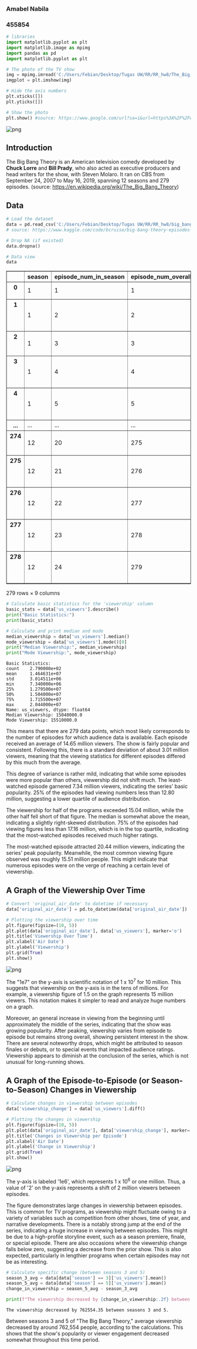 ### Amabel Nabila
### 455854


```python
# libraries
import matplotlib.pyplot as plt
import matplotlib.image as mpimg
import pandas as pd
import matplotlib.pyplot as plt
```


```python
# The photo of the TV show
img = mpimg.imread('C:/Users/Febian/Desktop/Tugas UW/RR/RR_hw8/The_Big_Bang_Theory_(Official_Title_Card).jpg')
imgplot = plt.imshow(img)

# Hide the axis numbers
plt.xticks([])
plt.yticks([])

# Show the photo
plt.show() #source: https://www.google.com/url?sa=i&url=https%3A%2F%2Fwww.primevideo.com%2F-%2Fpl%2Fdetail%2FThe-Big-Bang-Theory%2F0SB1KS60V3QYDV79RIBVHV8C2T&psig=AOvVaw39tubiINq9eJrmNCngF0H6&ust=1713557201936000&source=images&cd=vfe&opi=89978449&ved=0CBIQjRxqFwoTCMCrnZTIzIUDFQAAAAAdAAAAABAE
```


    
![png](output_2_0.png)
    


## Introduction

The Big Bang Theory is an American television comedy developed by **Chuck Lorre** and **Bill Prady**, who also acted as executive producers and head writers for the show, with Steven Molaro. It ran on CBS from September 24, 2007 to May 16, 2019, spanning 12 seasons and 279 episodes. (source: https://en.wikipedia.org/wiki/The_Big_Bang_Theory)


## Data


```python
# Load the dataset
data = pd.read_csv('C:/Users/Febian/Desktop/Tugas UW/RR/RR_hw8/big_bang_theory_episodes.csv')
# source: https://www.kaggle.com/code/bcruise/big-bang-theory-episodes-data-analysis/input?select=big_bang_theory_episodes.csv

# Drop NA (if existed)
data.dropna()

# Data view
data
```




<div>
<style scoped>

    .dataframe tbody tr th:only-of-type {
        vertical-align: middle;
    }

    .dataframe tbody tr th {
        vertical-align: top;
    }

    .dataframe thead th {
        text-align: right;
    }
</style>
<table border="1" class="dataframe">
  <thead>
    <tr style="text-align: right;">
      <th></th>
      <th>season</th>
      <th>episode_num_in_season</th>
      <th>episode_num_overall</th>
      <th>title</th>
      <th>directed_by</th>
      <th>written_by</th>
      <th>original_air_date</th>
      <th>prod_code</th>
      <th>us_viewers</th>
    </tr>
  </thead>
  <tbody>
    <tr>
      <th>0</th>
      <td>1</td>
      <td>1</td>
      <td>1</td>
      <td>Pilot</td>
      <td>James Burrows</td>
      <td>Chuck Lorre &amp; Bill Prady</td>
      <td>2007-09-24</td>
      <td>276023</td>
      <td>9520000.0</td>
    </tr>
    <tr>
      <th>1</th>
      <td>1</td>
      <td>2</td>
      <td>2</td>
      <td>The Big Bran Hypothesis</td>
      <td>Mark Cendrowski</td>
      <td>Story by: Chuck Lorre &amp; Bill PradyTeleplay by:...</td>
      <td>2007-10-01</td>
      <td>3T6601</td>
      <td>8580000.0</td>
    </tr>
    <tr>
      <th>2</th>
      <td>1</td>
      <td>3</td>
      <td>3</td>
      <td>The Fuzzy Boots Corollary</td>
      <td>Mark Cendrowski</td>
      <td>Story by: Chuck LorreTeleplay by: Bill Prady &amp;...</td>
      <td>2007-10-08</td>
      <td>3T6602</td>
      <td>8360000.0</td>
    </tr>
    <tr>
      <th>3</th>
      <td>1</td>
      <td>4</td>
      <td>4</td>
      <td>The Luminous Fish Effect</td>
      <td>Mark Cendrowski</td>
      <td>Story by: Chuck Lorre &amp; Bill PradyTeleplay by:...</td>
      <td>2007-10-15</td>
      <td>3T6603</td>
      <td>8150000.0</td>
    </tr>
    <tr>
      <th>4</th>
      <td>1</td>
      <td>5</td>
      <td>5</td>
      <td>The Hamburger Postulate</td>
      <td>Andrew D. Weyman</td>
      <td>Story by: Jennifer GlickmanTeleplay by: Dave G...</td>
      <td>2007-10-22</td>
      <td>3T6604</td>
      <td>8810000.0</td>
    </tr>
    <tr>
      <th>...</th>
      <td>...</td>
      <td>...</td>
      <td>...</td>
      <td>...</td>
      <td>...</td>
      <td>...</td>
      <td>...</td>
      <td>...</td>
      <td>...</td>
    </tr>
    <tr>
      <th>274</th>
      <td>12</td>
      <td>20</td>
      <td>275</td>
      <td>The Decision Reverberation</td>
      <td>Mark Cendrowski</td>
      <td>Story by: Steven Molaro &amp; Steve Holland &amp; Tara...</td>
      <td>2019-04-25</td>
      <td>T12.16020</td>
      <td>11840000.0</td>
    </tr>
    <tr>
      <th>275</th>
      <td>12</td>
      <td>21</td>
      <td>276</td>
      <td>The Plagiarism Schism</td>
      <td>Nikki Lorre</td>
      <td>Story by: Eric Kaplan &amp; Maria Ferrari &amp; Adam F...</td>
      <td>2019-05-02</td>
      <td>T12.16021</td>
      <td>12480000.0</td>
    </tr>
    <tr>
      <th>276</th>
      <td>12</td>
      <td>22</td>
      <td>277</td>
      <td>The Maternal Conclusion</td>
      <td>Kristy Cecil</td>
      <td>Story by: Steve Holland &amp; Eric Kaplan &amp; Jeremy...</td>
      <td>2019-05-09</td>
      <td>T12.16022</td>
      <td>12590000.0</td>
    </tr>
    <tr>
      <th>277</th>
      <td>12</td>
      <td>23</td>
      <td>278</td>
      <td>The Change Constant</td>
      <td>Mark Cendrowski</td>
      <td>Chuck Lorre &amp; Steve Holland &amp; Steven Molaro &amp; ...</td>
      <td>2019-05-16</td>
      <td>T12.16023</td>
      <td>18520000.0</td>
    </tr>
    <tr>
      <th>278</th>
      <td>12</td>
      <td>24</td>
      <td>279</td>
      <td>The Stockholm Syndrome</td>
      <td>Mark Cendrowski</td>
      <td>Chuck Lorre &amp; Steve Holland &amp; Steven Molaro &amp; ...</td>
      <td>2019-05-16</td>
      <td>T12.16024</td>
      <td>18520000.0</td>
    </tr>
  </tbody>
</table>
<p>279 rows × 9 columns</p>
</div>




```python
# Calculate basic statistics for the 'viewership' column
basic_stats = data['us_viewers'].describe()
print("Basic Statistics:")
print(basic_stats)

# Calculate and print median and mode
median_viewership = data['us_viewers'].median()
mode_viewership = data['us_viewers'].mode()[0]
print("Median Viewership:", median_viewership)
print("Mode Viewership:", mode_viewership)
```

    Basic Statistics:
    count    2.790000e+02
    mean     1.464631e+07
    std      3.014511e+06
    min      7.340000e+06
    25%      1.279500e+07
    50%      1.504000e+07
    75%      1.715500e+07
    max      2.044000e+07
    Name: us_viewers, dtype: float64
    Median Viewership: 15040000.0
    Mode Viewership: 15510000.0
    

This means that there are 279 data points, which most likely corresponds to the number of episodes for which audience data is available. Each episode received an average of 14.65 million viewers. The show is fairly popular and consistent. Following this, there is a standard deviation of about 3.01 million viewers, meaning that the viewing statistics for different episodes differed by this much from the average. 

This degree of variance is rather mild, indicating that while some episodes were more popular than others, viewership did not shift much. The least-watched episode garnered 7.34 million viewers, indicating the series' basic popularity. 25% of the episodes had viewing numbers less than 12.80 million, suggesting a lower quartile of audience distribution. 

The viewership for half of the programs exceeded 15.04 million, while the other half fell short of that figure. The median is somewhat above the mean, indicating a slightly right-skewed distribution. 75% of the episodes had viewing figures less than 17.16 million, which is in the top quartile, indicating that the most-watched episodes received much higher ratings. 

The most-watched episode attracted 20.44 million viewers, indicating the series' peak popularity. Meanwhile, the most common viewing figure observed was roughly 15.51 million people. This might indicate that numerous episodes were on the verge of reaching a certain level of viewership.

## A Graph of the Viewership Over Time


```python
# Convert 'original_air_date' to datetime if necessary
data['original_air_date'] = pd.to_datetime(data['original_air_date'])

# Plotting the viewership over time
plt.figure(figsize=(10, 5))
plt.plot(data['original_air_date'], data['us_viewers'], marker='o')
plt.title('Viewership Over Time')
plt.xlabel('Air Date')
plt.ylabel('Viewership')
plt.grid(True)
plt.show()
```


    
![png](output_9_0.png)
    


The "1e7" on the y-axis is scientific notation of 1 x 10<sup>7</sup> for 10 million. This suggests that viewership on the y-axis is in the tens of millions. For example, a viewership figure of 1.5 on the graph represents 15 million viewers. This notation makes it simpler to read and analyze huge numbers on a graph.

Moreover, an general increase in viewing from the beginning until approximately the middle of the series, indicating that the show was growing popularity. After peaking, viewership varies from episode to episode but remains strong overall, showing persistent interest in the show. There are several noteworthy drops, which might be attributed to season finales or debuts, or to special events that impacted audience ratings. Viewership appears to diminish at the conclusion of the series, which is not unusual for long-running shows.

## A Graph of the Episode-to-Episode (or Season-to-Season) Changes in Viewership


```python
# Calculate changes in viewership between episodes
data['viewership_change'] = data['us_viewers'].diff()

# Plotting the changes in viewership
plt.figure(figsize=(10, 5))
plt.plot(data['original_air_date'], data['viewership_change'], marker='o')
plt.title('Changes in Viewership per Episode')
plt.xlabel('Air Date')
plt.ylabel('Change in Viewership')
plt.grid(True)
plt.show()
```


    
![png](output_12_0.png)
    


The y-axis is labeled '1e6', which represents 1 x 10<sup>6</sup> or one million. Thus, a value of '2' on the y-axis represents a shift of 2 million viewers between episodes.

The figure demonstrates large changes in viewership between episodes. This is common for TV programs, as viewership might fluctuate owing to a variety of variables such as competition from other shows, time of year, and narrative developments. There is a notably strong jump at the end of the series, indicating a huge increase in viewing between episodes. This might be due to a high-profile storyline event, such as a season premiere, finale, or special episode. There are also occasions where the viewership change falls below zero, suggesting a decrease from the prior show. This is also expected, particularly in lengthier programs when certain episodes may not be as interesting. 


```python
# Calculate specific change (between seasons 3 and 5)
season_3_avg = data[data['season'] == 3]['us_viewers'].mean()
season_5_avg = data[data['season'] == 5]['us_viewers'].mean()
change_in_viewership = season_5_avg - season_3_avg

print(f"The viewership decreased by {change_in_viewership:.2f} between seasons 3 and 5.")
```

    The viewership decreased by 762554.35 between seasons 3 and 5.
    

Between seasons 3 and 5 of "The Big Bang Theory," average viewership decreased by around 762,554 people, according to the calculations. This shows that the show's popularity or viewer engagement decreased somewhat throughout this time period.


